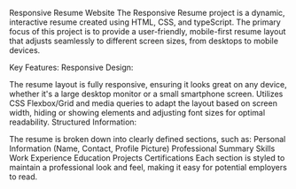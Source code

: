 Responsive Resume Website
The Responsive Resume project is a dynamic, interactive resume created using HTML, CSS, and typeScript. The primary focus of this project is to provide a user-friendly, mobile-first resume layout that adjusts seamlessly to different screen sizes, from desktops to mobile devices.

Key Features:
Responsive Design:

The resume layout is fully responsive, ensuring it looks great on any device, whether it's a large desktop monitor or a small smartphone screen.
Utilizes CSS Flexbox/Grid and media queries to adapt the layout based on screen width, hiding or showing elements and adjusting font sizes for optimal readability.
Structured Information:

The resume is broken down into clearly defined sections, such as:
Personal Information (Name, Contact, Profile Picture)
Professional Summary
Skills
Work Experience
Education
Projects
Certifications
Each section is styled to maintain a professional look and feel, making it easy for potential employers to read.





